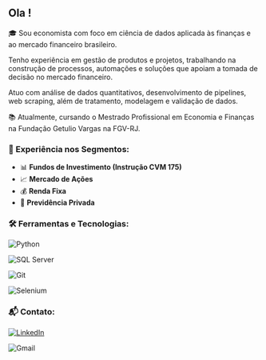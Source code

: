 ## Ola !

🎓 Sou economista com foco em ciência de dados aplicada às finanças e ao mercado financeiro brasileiro.

Tenho experiência em gestão de produtos e projetos, trabalhando na construção de processos, automações e soluções que apoiam a tomada de decisão no mercado financeiro.

Atuo com análise de dados quantitativos, desenvolvimento de pipelines, web scraping, além de tratamento, modelagem e validação de dados.

📚 Atualmente, cursando o Mestrado Profissional em Economia e Finanças na Fundação Getulio Vargas na FGV-RJ.

### 🏦 Experiência nos Segmentos:

- 📊 **Fundos de Investimento (Instrução CVM 175)**
- 📈 **Mercado de Ações**
- 💰 **Renda Fixa**
- 🏦 **Previdência Privada**

### 🛠️ Ferramentas e Tecnologias:

![Python](https://img.shields.io/badge/-Python-3776AB?logo=python&logoColor=white)

![SQL Server](https://img.shields.io/badge/-SQL%20Server-CC2927?logo=microsoftsqlserver&logoColor=white)

![Git](https://img.shields.io/badge/-Git-F05032?logo=git&logoColor=white)

![Selenium](https://img.shields.io/badge/-Selenium-43B02A?logo=selenium&logoColor=white)

### 📬 Contato:

[![LinkedIn](https://img.shields.io/badge/-LinkedIn-0A66C2?logo=linkedin&logoColor=white)](https://www.linkedin.com/in/coutoalanborges)

![Gmail](https://img.shields.io/badge/-couto.alanborges@gmail.com-D14836?logo=gmail&logoColor=white)

